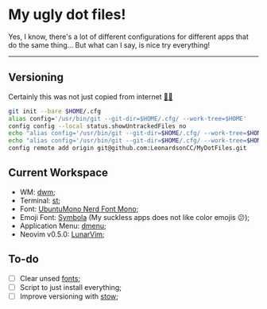 # My ugly dot files!

Yes, I know, there's a lot of different configurations for different apps that do the same thing... But what can I say, is nice try everything!

----

## Versioning
Certainly this was not just copied from internet [👨‍💻](https://www.atlassian.com/git/tutorials/dotfiles)
```bash
git init --bare $HOME/.cfg
alias config='/usr/bin/git --git-dir=$HOME/.cfg/ --work-tree=$HOME'
config config --local status.showUntrackedFiles no
echo "alias config='/usr/bin/git --git-dir=$HOME/.cfg/ --work-tree=$HOME'" >> $HOME/.bashrc
echo "alias config='/usr/bin/git --git-dir=$HOME/.cfg/ --work-tree=$HOME'" >> $HOME/.zshrc
config remote add origin git@github.com:LeonardsonCC/MyDotFiles.git
```

## Current Workspace
- WM: [dwm](https://github.com/LeonardsonCC/dwm);
- Terminal: [st](https://github.com/LeonardsonCC/st);
- Font: [UbuntuMono Nerd Font Mono](https://github.com/LeonardsonCC/MyDotFiles/blob/main/.local/share/fonts/Ubuntu%20Mono%20Nerd%20Font%20Complete%20Mono.ttf);
- Emoji Font: [Symbola](https://github.com/LeonardsonCC/MyDotFiles/blob/main/.local/share/fonts/Symbola.ttf) (My suckless apps does not like color emojis 😕);
- Application Menu: [dmenu](https://github.com/LeonardsonCC/dmenu);
- Neovim v0.5.0: [LunarVim](https://github.com/ChristianChiarulli/LunarVim);

## To-do
- [ ] Clear unsed [fonts](https://github.com/LeonardsonCC/MyDotFiles/tree/main/.local/share/fonts);
- [ ] Script to just install everything;
- [ ] Improve versioning with [stow](https://www.gnu.org/software/stow/manual/stow.html);